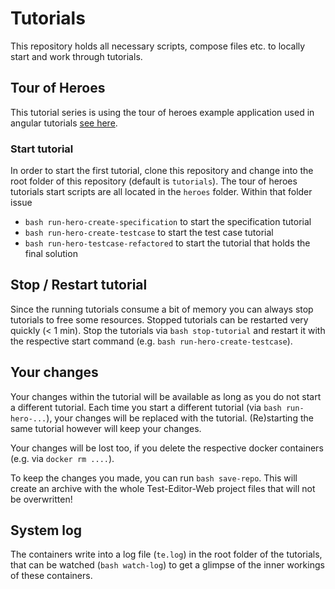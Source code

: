 # Tutorials

This repository holds all necessary scripts, compose files etc. to locally start and work through tutorials.

## Tour of Heroes

This tutorial series is using the tour of heroes example application used in angular tutorials [see here](https://angular.io/tutorial).

### Start tutorial

In order to start the first tutorial, clone this repository and change into the root folder of this repository (default is `tutorials`).
The tour of heroes tutorials start scripts are all located in the `heroes` folder. Within that folder issue
* `bash run-hero-create-specification` to start the specification tutorial
* `bash run-hero-create-testcase` to start the test case tutorial
* `bash run-hero-testcase-refactored` to start the tutorial that holds the final solution

## Stop / Restart tutorial

Since the running tutorials consume a bit of memory you can always stop tutorials to free some resources. Stopped tutorials can be restarted very quickly (< 1 min).
Stop the tutorials via `bash stop-tutorial` and restart it with the respective start command (e.g. `bash run-hero-create-testcase`).

## Your changes

Your changes within the tutorial will be available as long as you do not start a different tutorial. Each time you start a different tutorial (via `bash run-hero-...`), your changes will be replaced with
the tutorial. (Re)starting the same tutorial however will keep your changes.

Your changes will be lost too, if you delete the respective docker containers (e.g. via `docker rm ....`).

To keep the changes you made, you can run `bash save-repo`. This will create an archive with the whole Test-Editor-Web project files that will not be overwritten!

## System log

The containers write into a log file (`te.log`) in the root folder of the tutorials, that can be watched (`bash watch-log`) to get a glimpse of the inner workings of these containers.

